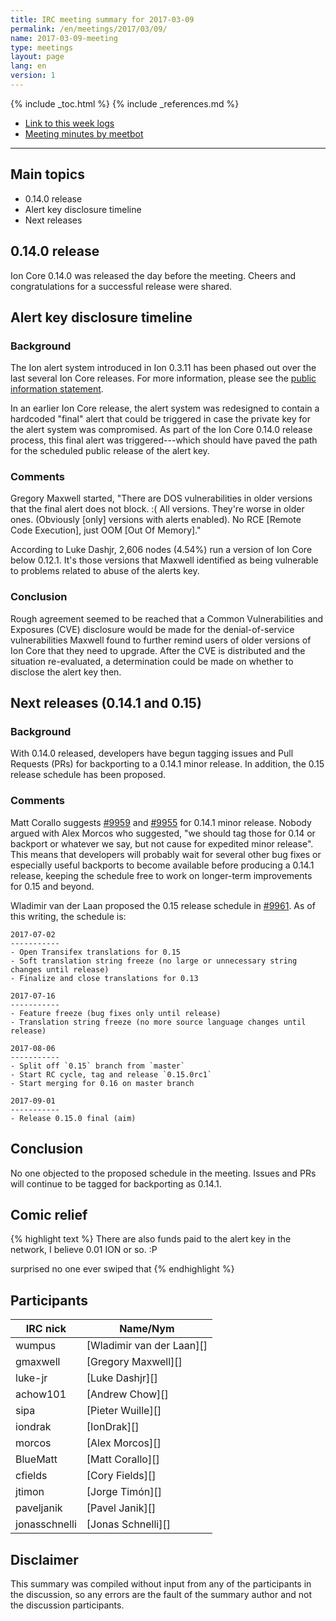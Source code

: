 ```yaml
---
title: IRC meeting summary for 2017-03-09
permalink: /en/meetings/2017/03/09/
name: 2017-03-09-meeting
type: meetings
layout: page
lang: en
version: 1
---
```

{% include _toc.html %}
{% include _references.md %}

- [Link to this week logs](https://botbot.me/freenode/ion-core-dev/2017-03-09/?msg=82192588&page=2)
- [Meeting minutes by meetbot](http://www.erisian.com.au/meetbot/ion-core-dev/2017/ion-core-dev.2017-03-09-19.00.html)

---

## Main topics

- 0.14.0 release
- Alert key disclosure timeline
- Next releases

## 0.14.0 release

Ion Core 0.14.0 was released the day before the meeting.  Cheers and congratulations for a successful release were shared.

## Alert key disclosure timeline

### Background

The Ion alert system introduced in Ion 0.3.11 has been phased out over the last several Ion Core releases.  For more information, please see the [public information statement][alert retirement].

In an earlier Ion Core release, the alert system was redesigned to contain a hardcoded "final" alert that could be triggered in case the private key for the alert system was compromised.  As part of the Ion Core 0.14.0 release process, this final alert was triggered---which should have paved the path for the scheduled public release of the alert key.

### Comments

Gregory Maxwell started, "There are DOS vulnerabilities in older versions that the final alert does not block. :(  All versions.  They're worse in older ones.  (Obviously [only] versions with alerts enabled).  No RCE [Remote Code Execution], just OOM [Out Of Memory]."

According to Luke Dashjr, 2,606 nodes (4.54%) run a version of Ion Core below 0.12.1.  It's those versions that Maxwell identified as being vulnerable to problems related to abuse of the alerts key.

### Conclusion

Rough agreement seemed to be reached that a Common Vulnerabilities and Exposures (CVE) disclosure would be made for the denial-of-service vulnerabilities Maxwell found to further remind users of older versions of Ion Core that they need to upgrade.  After the CVE is distributed and the situation re-evaluated, a determination could be made on whether to disclose the alert key then.

## Next releases (0.14.1 and 0.15)

### Background

With 0.14.0 released, developers have begun tagging issues and Pull Requests (PRs) for backporting to a 0.14.1 minor release.  In addition, the 0.15 release schedule has been proposed.

### Comments

Matt Corallo suggests [#9959][] and [#9955][] for 0.14.1 minor release.  Nobody argued with Alex Morcos who suggested, "we should tag those for 0.14 or backport or whatever we say, but not cause for expedited minor release".  This means that developers will probably wait for several other bug fixes or especially useful backports to become available before producing a 0.14.1 release, keeping the schedule free to work on longer-term improvements for 0.15 and beyond.

Wladimir van der Laan proposed the 0.15 release schedule in [#9961][].  As of this writing, the schedule is:

    2017-07-02
    -----------
    - Open Transifex translations for 0.15
    - Soft translation string freeze (no large or unnecessary string changes until release)
    - Finalize and close translations for 0.13

    2017-07-16
    -----------
    - Feature freeze (bug fixes only until release)
    - Translation string freeze (no more source language changes until release)

    2017-08-06
    -----------
    - Split off `0.15` branch from `master`
    - Start RC cycle, tag and release `0.15.0rc1`
    - Start merging for 0.16 on master branch

    2017-09-01
    -----------
    - Release 0.15.0 final (aim)

## Conclusion

No one objected to the proposed schedule in the meeting.  Issues and PRs will continue to be tagged for backporting as 0.14.1.

## Comic relief

{% highlight text %}
<gmaxwell> There are also funds paid to the alert key in the network, I believe
           0.01 ION or so. :P

<wumpus> surprised no one ever swiped that
{% endhighlight %}


## Participants

| IRC nick        | Name/Nym                  |
|-----------------|---------------------------|
| wumpus          | [Wladimir van der Laan][] |
| gmaxwell        | [Gregory Maxwell][]       |
| luke-jr         | [Luke Dashjr][]           |
| achow101        | [Andrew Chow][]           |
| sipa            | [Pieter Wuille][]         |
| iondrak         | [IonDrak][]               |
| morcos          | [Alex Morcos][]           |
| BlueMatt        | [Matt Corallo][]          |
| cfields         | [Cory Fields][]           |
| jtimon          | [Jorge Timón][]           |
| paveljanik      | [Pavel Janik][]           |
| jonasschnelli   | [Jonas Schnelli][]        |

## Disclaimer

This summary was compiled without input from any of the participants in the discussion, so any errors are the fault of the summary author and not the discussion participants.

[alert retirement]: https://bitcoin.org/en/alert/2016-11-01-alert-retirement
[#9959]: https://github.com/cevap/ion/issues/9959
[#9955]: https://github.com/cevap/ion/issues/9955
[#9961]: https://github.com/cevap/ion/issues/9961
